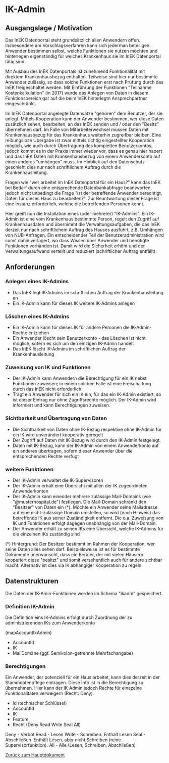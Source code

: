 # IK-Admin

## Ausgangslage / Motivation

Das InEK Datenportal steht grundsätzlich allen Anwendern offen. 
Insbesondere am Vorschlagsverfahren kann sich jederman beteiligen.
Anwender bestimmen selbst, welche Funktionen sie nutzen möchten und hinterlegen eigenständig für welches Krankenhaus sie im InEK Datenportal tätig sind.

Mit Ausbau des InEK Datenportals ist zunehmend Funktionalität mit direktem Krankenhausbezug enthalten.
Teilweise sind hier nur bestimmte Anwender zulässig, so dass solche Funktionen erst nach Prüfung durch das InEK freigeschaltet werden.
Mit Einführung der Funktionen "Teilnahme Kostenkalkulation" (in 2017) wurde das Anlegen von Daten in diesem Funktionsbereich gar auf die beim InEK hinterlegtn Ansprechpartner eingeschränkt.

Im InEK Datenportal angelegte Datensätze "gehören" dem Benutzer, der sie anlegt.
Mittels Kooperation kann der Anwender bestimmen, wer diese Daten zusätzlich sehen, bearbeiten, an das InEK senden und / oder den "Besitz" übernehmen darf.
Im Falle von Mitarbeiterwechsel müssen Daten mit Krankenhausbezug für das Krankenhaus weiterhin zugreifbar bleiben.
Eine reibungslose Übergabe ist zwar mittels richtig eingestellter Kooperation möglich, wie auch durch Übertragung des kompletten Benutzerkontos, 
jedoch kommt es in der Praxis immer wieder vor, dass es genau hier hapert und das InEK Daten mit Krankenhausbezug von einem Anwenderkonto auf einen anderes "umhängen" muss.
Im Hinblick auf den Datenschutz geschieht dies nur nach schriftlichem Auftrag durch die Krankenhausleitung.

Fragen wie "wer arbeitet im InEK Datenportal für ein Haus?" kann das InEK bei Bedarf durch eine entsprechende Datenbankabfrage beantworten, 
jedoch nicht unbedingt die Frage "ist der betreffende Anwender berechtigt, Daten für dieses Haus zu bearbeiten?". 
Zur Beantwortung dieser Frage ist eine Instanz erforderlich, welche die betreffenden Personen kennt.

Hier greift nun die Installation eines (oder mehrerer) "IK-Admins".
Ein IK-Admin ist eine vom Krankenhaus bestimmte Person, regelt den Zugriff auf Krankenhausdaten und übernimmt die Verwaltungsaufgaben, 
die das InEK derzeit nur nach schriftlichem Auftrag des Hauses ausführt, z.B. Umhängen von NUB-Anfragen.
Ein entscheidender Teil der Benutzeradministration wird somit dahin verlagert, wo dass Wissen über Anwender und benötigte Funktionen vorhanden ist.
Damit wird die Sicherheit erhöht und der Verwaltungsaufwand verteilt und reduziert (schriftlicher Auftrag entfällt).

## Anforderungen

### Anlegen eines IK-Admins

- Das InEK legt IK-Admins im schriftlichen Auftrag der Krankenhausleitung an
- Ein IK-Admin kann für dieses IK weitere IK-Admins anlegen

### Löschen eines IK-Admins

- Ein IK-Admin kann für dieses IK für andere Personen die IK-Admin-Rechte entziehen
- Ein Anwender löscht sein Benutzerkonto - das Löschen ist nicht möglich, sofern es sich um den einzigen IK-Admin handelt
- Das InEK löscht IK-Admins im schriftlichen Auftrag der Krankenhausleitung

### Zuweisung von IK und Funktionen

- Der IK-Admin kann Anwendern die Berechtigung für ein IK nebst Funktionen zuweisen; in einem solchen Falle ist eine Freischaltung durch das InEK nicht erforderlich
- Trägt ein Anwender für sich ein IK ein, für das ein IK-Admin existiert, so ist dieser Eintrag nur  ohne Zugriffsrechte möglich. Der IK-Admin wird informiert und kann Berechtigungen zuweisen.

### Sichtbarkeit und Übertragung von Daten

- Die Sichtbarkeit von Daten ohne IK-Bezug respektive ohne IK-Admin für ein IK wird unverändert kooperativ geregelt
- Der Zugriff auf Daten mit IK-Bezug wird durch den IK-Admin festgelegt.
- Daten mit IK-Bezug, kann der IK-Admin von einem Anwenderkonto auf ein anderes übertragen, sofern dieser Anwender über die entsprechenden Rechte verfügt

### weitere Funktionen

- Der IK-Admin verwaltet die IK-Supervisoren
- Der IK-Admin erhält eine Übersicht mit allen der IK zugeordneten Anwenderkonten
- Der IK-Admin kann eineoder mehrere zulässige Mail-Domains (wie "@musterhospital.de") festlegen. Die Mail-Domain schränkt den "Besitzer" von Daten ein (*). Möchte ein Anwender seine Mailadresse auf eine nicht-zulässige Domain umstellen, so wird (nach Hinweis) das betreffende IK aus seiner Zuständigkeit entfernt. Die o.a. Zuweisung von IK und Funktionen erfolgt dagegen unabhängig von der Mail-Domain.
- Der Anwender erhält zu seinen IKs eine Übersicht, welche IK-Admins für die einzelnen IKs zuständig sind

(*) Hintergrund:
Der Besitzer bestimmt im Rahmen der Kooperation, wer seine Daten alles sehen darf. 
Beispielsweise ist es für bestimmte Dokumente unerwünscht, dass ein Berater, der mit vielen Häusern kooperiert diese "besitzt" und somit versehentlich auch für andere sichtbar macht.
Alternativ ist dies via IK abhängiger Kooperation zu regeln.

## Datenstrukturen

Die Daten der IK-Amin-Funktionen werden im Schema "ikadm" gespeichert.

### Definition IK-Admin

Die Definition eins IK-Admins erfolgt durch Zuordnung der zu administrierenden IKs zum Anwenderkonto

(mapAccountIkAdmin)
- AccountId
- IK
- MailDomäne (ggf. Semikolon-getrennte Mehrfachangabe)

### Berechtigungen

Ein Anwender, der potenziell für ein Haus arbeitet, kann dies derzeit in der Stammdatenpflege eintragen.
Diese Info ist in die Berechtigung zu übernehmen. Hier kann der IK-Admin jedoch Rechte für einezelne Funktionalitäten verweigern (Recht: Deny).

- id (technischer Schlüssel)
- AccountId
- IK
- Feature
- Recht (Deny Read Write Seal All)

Deny    - Verbot
Read    - Lesen
Write   - Schreiben. Enthält Lesen
Seal    - Abschließen. Enthält Lesen, aber nicht Schreiben (reine Supervisorfunktion).
All     - Alle (Lesen, Schreiben, Abschließen)

[Zurück zum Hauptdokument](DataPortal.md#FunctionalRequirements)